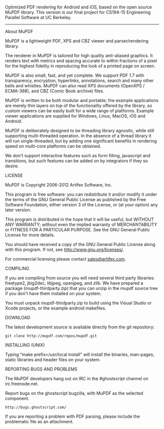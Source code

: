 Optimized PDF rendering for Android and iOS, based on the open source MuPDF library. This version is our final project for CS194-15 Engineering Parallel Software at UC Berkeley. 

-----
About MuPDF

MuPDF is a lightweight PDF, XPS and CBZ viewer and parser/rendering library.

The renderer in MuPDF is tailored for high quality anti-aliased graphics. It
renders text with metrics and spacing accurate to within fractions of a pixel
for the highest fidelity in reproducing the look of a printed page on screen.

MuPDF is also small, fast, and yet complete. We support PDF 1.7 with
transparency, encryption, hyperlinks, annotations, search and many other bells
and whistles. MuPDF can also read XPS documents (OpenXPS / ECMA-388),
and CBZ (Comic Book archive) files.

MuPDF is written to be both modular and portable; the example applications
are merely thin layers on top of the functionality offered by the library,
so custom viewers can be easily built for a wide range of platforms. Example
viewer applications are supplied for Windows, Linux, MacOS, iOS and Android.

MuPDF is deliberately designed to be threading library agnostic, while still
supporting multi-threaded operation. In the absence of a thread library
it will run single-threaded, but by adding one significant benefits in
rendering speed on multi-core platforms can be obtained.

We don't support interactive features such as form filling, javascript and
transitions, but such features can be added on by integrators if they so
desire.

LICENSE

MuPDF is Copyright 2006-2012 Artifex Software, Inc.

This program is free software: you can redistribute it and/or modify it under
the terms of the GNU General Public License as published by the Free Software
Foundation, either version 3 of the License, or (at your option) any later
version.

This program is distributed in the hope that it will be useful, but WITHOUT ANY
WARRANTY; without even the implied warranty of MERCHANTABILITY or FITNESS FOR A
PARTICULAR PURPOSE. See the GNU General Public License for more details.

You should have received a copy of the GNU General Public License along with
this program. If not, see <http://www.gnu.org/licenses/>.

For commercial licensing please contact sales@artifex.com.

COMPILING

If you are compiling from source you will need several third party libraries:
freetype2, jbig2dec, libjpeg, openjpeg, and zlib. We have prepared a package
(mupdf-thirdparty.zip) that you can unzip in the mupdf source tree if you don't
have them installed on your system.

You must unpack mupdf-thirdparty.zip to build using the Visual Studio or Xcode
projects, or the example android makefiles.

DOWNLOAD

The latest development source is available directly from the git repository:

	git clone http://mupdf.com/repos/mupdf.git

INSTALLING (UNIX)

Typing "make prefix=/usr/local install" will install the binaries, man-pages,
static libraries and header files on your system.

REPORTING BUGS AND PROBLEMS

The MuPDF developers hang out on IRC in the #ghostscript channel on
irc.freenode.net.

Report bugs on the ghostscript bugzilla, with MuPDF as the selected component.

	http://bugs.ghostscript.com/

If you are reporting a problem with PDF parsing, please include the problematic
file as an attachment.
